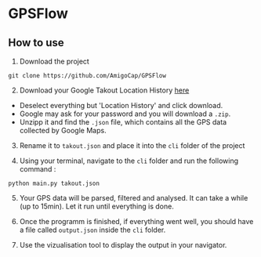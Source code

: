 # GPSFlow

## How to use

1. Download the project

```
git clone https://github.com/AmigoCap/GPSFlow
```

2. Download your Google Takout Location History [here](https://takeout.google.com/settings/takeout)

- Deselect everything but 'Location History' and click download. 
- Google may ask for your password and you will download a `.zip`. 
- Unzipp it and find the `.json` file, which contains all the GPS data collected by Google Maps.

3. Rename it to `takout.json` and place it into the `cli` folder of the project

4. Using your terminal, navigate to the `cli` folder and run the following command :

```
python main.py takout.json
```

5. Your GPS data will be parsed, filtered and analysed. It can take a while (up to 15min). Let it run until everything is done.

6. Once the programm is finished, if everything went well, you should have a file called `output.json` inside the `cli` folder.

7. Use the vizualisation tool to display the output in your navigator.